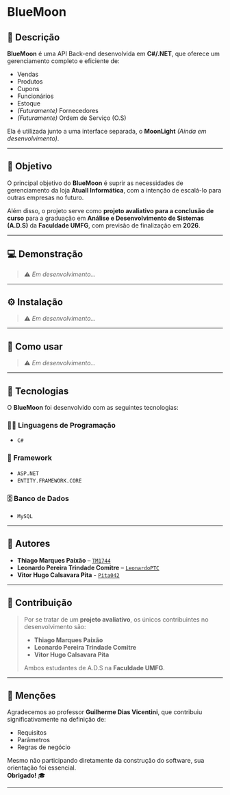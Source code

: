 # BlueMoon

## 📌 Descrição  
**BlueMoon** é uma API Back-end desenvolvida em **C#/.NET**, que oferece um gerenciamento completo e eficiente de:

- Vendas
- Produtos
- Cupons  
- Funcionários  
- Estoque  
- *(Futuramente)* Fornecedores  
- *(Futuramente)* Ordem de Serviço (O.S)

Ela é utilizada junto a uma interface separada, o **MoonLight** *(Ainda em desenvolvimento)*.

---

## 🎯 Objetivo  
O principal objetivo do **BlueMoon** é suprir as necessidades de gerenciamento da loja **Atuall Informática**, com a intenção de escalá-lo para outras empresas no futuro.

Além disso, o projeto serve como **projeto avaliativo para a conclusão de curso** para a graduação em **Análise e Desenvolvimento de Sistemas (A.D.S)** da **Faculdade UMFG**, com previsão de finalização em **2026**.

---

## 💻 Demonstração  
> ⚠️ *Em desenvolvimento...*

---

## ⚙️ Instalação  
> ⚠️ *Em desenvolvimento...*

---

## 📘 Como usar  
> ⚠️ *Em desenvolvimento...*

---

## 🧰 Tecnologias  

O **BlueMoon** foi desenvolvido com as seguintes tecnologias:

### 👨‍💻 Linguagens de Programação  
- `C#`  

### 🧱 Framework  
- `ASP.NET`
- `ENTITY.FRAMEWORK.CORE`

### 🗄️ Banco de Dados  
- `MySQL`

---

## 👥 Autores  

- **Thiago Marques Paixão** – [`TM1744`](https://github.com/TM1744)  
- **Leonardo Pereira Trindade Comitre** – [`LeonardoPTC`](https://github.com/LeonardoPTC)
- **Vitor Hugo Calsavara Pita** - [`Pita042`](https://github.com/vitorpita)

---

## 🤝 Contribuição  

> Por se tratar de um **projeto avaliativo**, os únicos contribuintes no desenvolvimento são:  
> - **Thiago Marques Paixão**  
> - **Leonardo Pereira Trindade Comitre**
> - **Vitor Hugo Calsavara Pita**
>  
> Ambos estudantes de A.D.S na **Faculdade UMFG**.

---

## 🙏 Menções  

Agradecemos ao professor **Guilherme Dias Vicentini**, que contribuiu significativamente na definição de:

- Requisitos  
- Parâmetros  
- Regras de negócio  

Mesmo não participando diretamente da construção do software, sua orientação foi essencial.  
**Obrigado!** 🎓

---
